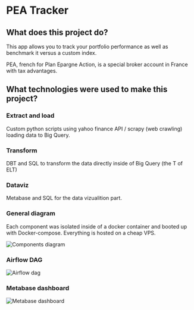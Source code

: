 <h1>PEA Tracker</h1>
<h2>What does this project do?</h2>

This app allows you to track your portfolio performance as well as benchmark it versus a custom index.

PEA, french for Plan Epargne Action, is a special broker account in France with tax advantages.

<h2>What technologies were used to make this project?</h2>

<h3>Extract and load</h3> 

Custom python scripts using yahoo finance API / scrapy (web crawling) loading data to Big Query.

<h3>Transform</h3>
DBT and SQL to transform the data directly inside of Big Query (the T of ELT)

<h3>Dataviz</h3>
Metabase and SQL for the data vizualition part.



<h3>General diagram</h3>
Each component was isolated inside of a docker container and booted up with Docker-compose. Everything is hosted on a cheap VPS.

![Components diagram](https://imgur.com/LEz81NJ.jpg)

<h3>Airflow DAG</h3>

![Airflow dag](https://imgur.com/offfk5l.png) 

<h3>Metabase dashboard</h3>

![Metabase dashboard](https://i.imgur.com/70M5ofx.png)
